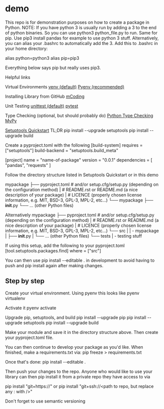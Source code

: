 # demo

This repo is for demonstration purposes on how to create a package in Python.
NOTE: If you have python 3 is usually run by adding a 3 to the end of python
binaries. So you can use python3 python_file.py to run. Same for pip. Use pip3
install pandas for example to use python 3 stuff. Alternatively, you can alias
your .bashrc to automatically add the 3. Add this to .bashrc in your home
directory:

alias python=python3
alias pip=pip3

Everything below says pip but really uses pip3.


Helpful links

Virtual Environments
[venv (default)](https://docs.python.org/3/library/venv.html)
[Pyenv (recommended)](https://realpython.com/intro-to-pyenv/)

Installing Library from GitHub
[mCoding](https://youtu.be/r-wwMk5faXo)

Unit Testing
[unittest (default)](https://docs.python.org/3/library/unittest.html#test-cases)
[pytest](https://docs.pytest.org/en/7.3.x/)

Type Checking (optional, but should probably do)
[Python Type Checking](https://realpython.com/python-type-checking/)
[MyPy](https://mypy.readthedocs.io/en/stable/)

[Setuptools Quickstart](https://setuptools.pypa.io/en/latest/userguide/quickstart.html)
TL;DR
pip install --upgrade setuptools
pip install --upgrade build

Create a pyproject.toml with the following
[build-system]
requires = ["setuptools"]
build-backend = "setuptools.build_meta"

[project]
name = "name-of-package"
version = "0.0.1"
dependencies = [
    "pandas",
    "requests"
]

Follow the directory structure listed in Setuptools Quickstart or in this demo

mypackage
├── pyproject.toml  # and/or setup.cfg/setup.py (depending on the configuration method)
|   # README.rst or README.md (a nice description of your package)
|   # LICENCE (properly chosen license information, e.g. MIT, BSD-3, GPL-3, MPL-2, etc...)
└── mypackage
    ├── __init__.py
    └── ... (other Python files)

Alternatively
mypackage
├── pyproject.toml  # and/or setup.cfg/setup.py (depending on the configuration method)
|   # README.rst or README.md (a nice description of your package)
|   # LICENCE (properly chosen license information, e.g. MIT, BSD-3, GPL-3, MPL-2, etc...)
└── src
|   | - mypackage
|       ├── __init__.py
|       └── ... (other Python files)
└── tests
    | - testing stuff

If using this setup, add the following to your pyproject.toml
[tool.setuptools.packages.find]
where = ["src"]


You can then use 
pip install --editable .
in development to avoid having to push and pip install again after making changes.


## Step by step
Create your virtual environment. Using pyenv this looks like
pyenv virtualenv <name of virtual environment>

Activate it
pyenv activate <name of virtual environment>

Upgrade pip, setuptools, and build
pip install --upgrade pip
pip install --upgrade setuptools
pip install --upgrade build

Make your module and save it in the directory structure above. Then create your
pyproject.toml file.

You can then continue to develop your package as you'd like. When finished,
make a requirements.txt via:
pip freeze > requirements.txt

Once that's done:
pip install --editable .


Then push your changes to the repo. Anyone who would like to use your library can
then pip install it from a private repo they have access to via

pip install "git+https://<path to repo>"
or
pip install "git+ssh://<path to repo, but replace any : with />"

Don't forget to use semantic versioning

